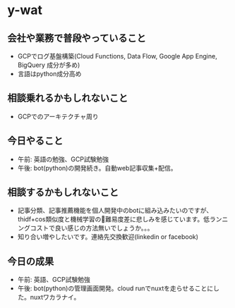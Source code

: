 # y-wat

## 会社や業務で普段やっていること
- GCPでログ基盤構築(Cloud Functions, Data Flow, Google App Engine, BigQuery 成分が多め)
- 言語はpython成分高め

## 相談乗れるかもしれないこと
- GCPでのアーキテクチャ周り

## 今日やること
- 午前: 英語の勉強、GCP試験勉強
- 午後: bot(python)の開発続き。自動web記事収集+配信。

## 相談するかもしれないこと
- 記事分類、記事推薦機能を個人開発中のbotに組み込みたいのですが、thidf+cos類似度と機械学習の難易度差に悲しみを感じています。低ランニングコストで良い感じの方法無いでしょうか。。。
- 知り合い増やしたいです。連絡先交換歓迎(linkedin or facebook)

## 今日の成果
- 午前: 英語、GCP試験勉強
- 午後: bot(python)の管理画面開発。cloud runでnuxtを走らせることにした。nuxtワカラナイ。
